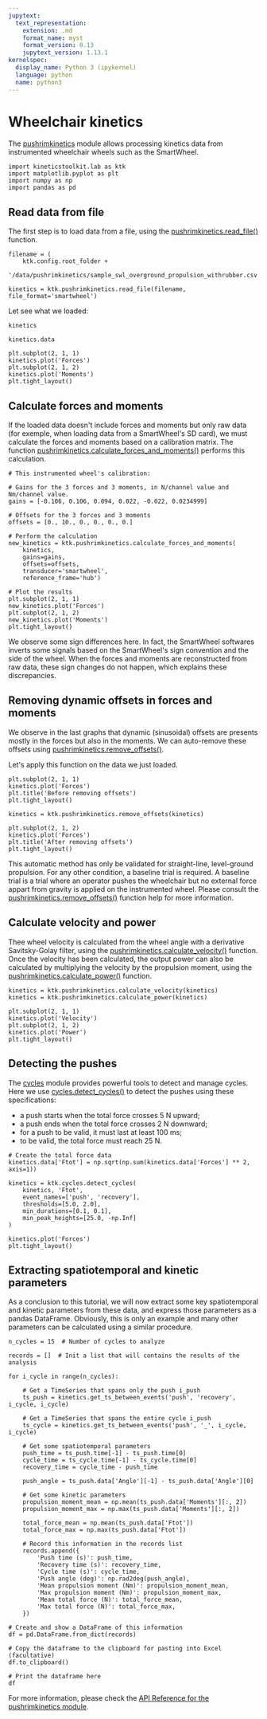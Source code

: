 ```yaml
---
jupytext:
  text_representation:
    extension: .md
    format_name: myst
    format_version: 0.13
    jupytext_version: 1.13.1
kernelspec:
  display_name: Python 3 (ipykernel)
  language: python
  name: python3
---
```


# Wheelchair kinetics

The [pushrimkinetics](../../api/kineticstoolkit.pushrimkinetics.rst) module allows processing kinetics data from instrumented wheelchair wheels such as the SmartWheel.

```{code-cell} ipython3
import kineticstoolkit.lab as ktk
import matplotlib.pyplot as plt
import numpy as np
import pandas as pd
```

## Read data from file

The first step is to load data from a file, using the [pushrimkinetics.read_file()](../../api/kineticstoolkit.pushrimkinetics.read_file.rst) function.

```{code-cell} ipython3
filename = (
    ktk.config.root_folder +
    '/data/pushrimkinetics/sample_swl_overground_propulsion_withrubber.csv')

kinetics = ktk.pushrimkinetics.read_file(filename, file_format='smartwheel')
```

Let see what we loaded:

```{code-cell} ipython3
kinetics
```

```{code-cell} ipython3
kinetics.data
```

```{code-cell} ipython3
plt.subplot(2, 1, 1)
kinetics.plot('Forces')
plt.subplot(2, 1, 2)
kinetics.plot('Moments')
plt.tight_layout()
```

## Calculate forces and moments

If the loaded data doesn't include forces and moments but only raw data (for exemple, when loading data from a SmartWheel's SD card), we must calculate the forces and moments based on a calibration matrix. The function [pushrimkinetics.calculate_forces_and_moments()](../../api/kineticstoolkit.pushrimkinetics.calculate_forces_and_moments.rst) performs this calculation.

```{code-cell} ipython3
# This instrumented wheel's calibration:

# Gains for the 3 forces and 3 moments, in N/channel value and Nm/channel value.
gains = [-0.106, 0.106, 0.094, 0.022, -0.022, 0.0234999]

# Offsets for the 3 forces and 3 moments
offsets = [0., 10., 0., 0., 0., 0.]

# Perform the calculation
new_kinetics = ktk.pushrimkinetics.calculate_forces_and_moments(
    kinetics,
    gains=gains,
    offsets=offsets,
    transducer='smartwheel',
    reference_frame='hub')

# Plot the results
plt.subplot(2, 1, 1)
new_kinetics.plot('Forces')
plt.subplot(2, 1, 2)
new_kinetics.plot('Moments')
plt.tight_layout()
```

We observe some sign differences here. In fact, the SmartWheel softwares inverts some signals based on the SmartWheel's sign convention and the side of the wheel. When the forces and moments are reconstructed from raw data, these sign changes do not happen, which explains these discrepancies.

## Removing dynamic offsets in forces and moments

We observe in the last graphs that dynamic (sinusoidal) offsets are presents mostly in the forces but also in the moments. We can auto-remove these offsets using [pushrimkinetics.remove_offsets()](../../api/kineticstoolkit.pushrimkinetics.remove_offsets.rst).

Let's apply this function on the data we just loaded.

```{code-cell} ipython3
plt.subplot(2, 1, 1)
kinetics.plot('Forces')
plt.title('Before removing offsets')
plt.tight_layout()
```

```{code-cell} ipython3
kinetics = ktk.pushrimkinetics.remove_offsets(kinetics)

plt.subplot(2, 1, 2)
kinetics.plot('Forces')
plt.title('After removing offsets')
plt.tight_layout()
```

This automatic method has only be validated for straight-line, level-ground propulsion. For any other condition, a baseline trial is required. A baseline trial is a trial where an operator pushes the wheelchair but no external force appart from gravity is applied on the instrumented wheel. Please consult the [pushrimkinetics.remove_offsets()](../../api/kineticstoolkit.pushrimkinetics.remove_offsets.rst) function help for more information.

## Calculate velocity and power

Thee wheel velocity is calculated from the wheel angle with a derivative Savitsky-Golay filter, using the [pushrimkinetics.calculate_velocity()](../../api/kineticstoolkit.pushrimkinetics.calculate_velocity.rst) function. Once the velocity has been calculated, the output power can also be calculated by
multiplying the velocity by the propulsion moment, using the [pushrimkinetics.calculate_power()](../../api/kineticstoolkit.pushrimkinetics.calculate_power.rst) function.

```{code-cell} ipython3
kinetics = ktk.pushrimkinetics.calculate_velocity(kinetics)
kinetics = ktk.pushrimkinetics.calculate_power(kinetics)

plt.subplot(2, 1, 1)
kinetics.plot('Velocity')
plt.subplot(2, 1, 2)
kinetics.plot('Power')
plt.tight_layout()
```

## Detecting the pushes

The [cycles](../../api/kineticstoolkit.cycles.rst) module provides powerful tools to detect and manage cycles. Here we use [cycles.detect_cycles()](../../api/kineticstoolkit.cycles.detect_cycles.rst) to detect the pushes using these specifications:
- a push starts when the total force crosses 5 N upward;
- a push ends when the total force crosses 2 N downward;
- for a push to be valid, it must last at least 100 ms;
- to be valid, the total force must reach 25 N.

```{code-cell} ipython3
# Create the total force data
kinetics.data['Ftot'] = np.sqrt(np.sum(kinetics.data['Forces'] ** 2, axis=1))

kinetics = ktk.cycles.detect_cycles(
    kinetics, 'Ftot',
    event_names=['push', 'recovery'],
    thresholds=[5.0, 2.0],
    min_durations=[0.1, 0.1],
    min_peak_heights=[25.0, -np.Inf]
)

kinetics.plot('Forces')
plt.tight_layout()
```

## Extracting spatiotemporal and kinetic parameters

As a conclusion to this tutorial, we will now extract some key spatiotemporal and kinetic parameters from these data, and express those parameters as a pandas DataFrame. Obviously, this is only an example and many other parameters can be calculated using a similar procedure.

```{code-cell} ipython3
n_cycles = 15  # Number of cycles to analyze

records = []  # Init a list that will contains the results of the analysis

for i_cycle in range(n_cycles):
    
    # Get a TimeSeries that spans only the push i_push
    ts_push = kinetics.get_ts_between_events('push', 'recovery', i_cycle, i_cycle)
    
    # Get a TimeSeries that spans the entire cycle i_push
    ts_cycle = kinetics.get_ts_between_events('push', '_', i_cycle, i_cycle)
    
    # Get some spatiotemporal parameters
    push_time = ts_push.time[-1] - ts_push.time[0]
    cycle_time = ts_cycle.time[-1] - ts_cycle.time[0]
    recovery_time = cycle_time - push_time

    push_angle = ts_push.data['Angle'][-1] - ts_push.data['Angle'][0]
    
    # Get some kinetic parameters
    propulsion_moment_mean = np.mean(ts_push.data['Moments'][:, 2])
    propulsion_moment_max = np.max(ts_push.data['Moments'][:, 2])
    
    total_force_mean = np.mean(ts_push.data['Ftot'])
    total_force_max = np.max(ts_push.data['Ftot'])
    
    # Record this information in the records list
    records.append({
        'Push time (s)': push_time,
        'Recovery time (s)': recovery_time,
        'Cycle time (s)': cycle_time,
        'Push angle (deg)': np.rad2deg(push_angle),
        'Mean propulsion moment (Nm)': propulsion_moment_mean,
        'Max propulsion moment (Nm)': propulsion_moment_max,
        'Mean total force (N)': total_force_mean,
        'Max total force (N)': total_force_max,
    })

# Create and show a DataFrame of this information
df = pd.DataFrame.from_dict(records)

# Copy the dataframe to the clipboard for pasting into Excel (facultative)
df.to_clipboard()

# Print the dataframe here
df
```

For more information, please check the [API Reference for the pushrimkinetics module](../../api/kineticstoolkit.pushrimkinetics.rst).

